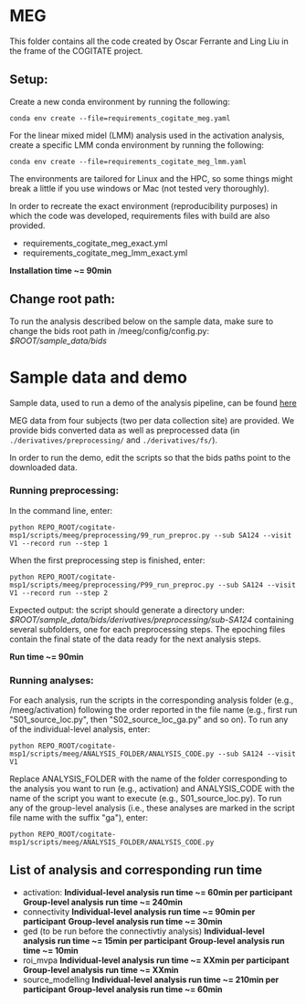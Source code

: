 # MEG
This folder contains all the code created by Oscar Ferrante and Ling Liu in the frame of the COGITATE project.

## Setup:
Create a new conda environment by running the following:
```
conda env create --file=requirements_cogitate_meg.yaml
```
For the linear mixed midel (LMM) analysis used in the activation analysis, create a specific LMM conda environment by running the following:
```
conda env create --file=requirements_cogitate_meg_lmm.yaml
```
The environments are tailored for Linux and the HPC, so some things might break a little if you use windows or Mac (not tested very thoroughly).

In order to recreate the exact environment (reproducibility purposes) in which the code was developed, requirements files with build are also provided.
- requirements_cogitate_meg_exact.yml
- requirements_cogitate_meg_lmm_exact.yml

**Installation time ~= 90min**

## Change root path:
To run the analysis described below on the sample data, make sure to change the bids root path in /meeg/config/config.py:
*$ROOT/sample_data/bids*

# Sample data and demo

Sample data, used to run a demo of the analysis pipeline, can be found [here](https://keeper.mpdl.mpg.de/d/a7b65a9ccc2745d58268/)

MEG data from four subjects (two per data collection site) are provided. We provide bids converted data as well as preprocessed data (in `./derivatives/preprocessing/` and `./derivatives/fs/`).

In order to run the demo, edit the scripts so that the bids paths point to the downloaded data.

### Running preprocessing:
In the command line, enter:
```
python REPO_ROOT/cogitate-msp1/scripts/meeg/preprocessing/99_run_preproc.py --sub SA124 --visit V1 --record run --step 1
```
When the first preprocessing step is finished, enter:
```
python REPO_ROOT/cogitate-msp1/scripts/meeg/preprocessing/P99_run_preproc.py --sub SA124 --visit V1 --record run --step 2
```
Expected output: the script should generate a directory under:
*$ROOT/sample_data/bids/derivatives/preprocessing/sub-SA124*
containing several subfolders, one for each preprocessing steps. The epoching files contain the final state of 
the data ready for the next analysis steps.

**Run time ~= 90min**

### Running analyses:
For each analysis, run the scripts in the corresponding analysis folder (e.g., /meeg/activation) following the order
reported in the file name (e.g., first run "S01_source_loc.py", then "S02_source_loc_ga.py" and so on).
To run any of the individual-level analysis, enter:
```
python REPO_ROOT/cogitate-msp1/scripts/meeg/ANALYSIS_FOLDER/ANALYSIS_CODE.py --sub SA124 --visit V1
```
Replace ANALYSIS_FOLDER with the name of the folder corresponding to the analysis you want to run (e.g., activation)
and ANALYSIS_CODE with the name of the script you want to execute (e.g., S01_source_loc.py).
To run any of the group-level analysis (i.e., these analyses are marked in the script file name with the suffix "ga"), enter:
```
python REPO_ROOT/cogitate-msp1/scripts/meeg/ANALYSIS_FOLDER/ANALYSIS_CODE.py
```

## List of analysis and corresponding run time
- activation:
**Individual-level analysis run time ~= 60min per participant**
**Group-level analysis run time ~= 240min**
- connectivity
**Individual-level analysis run time ~= 90min per participant**
**Group-level analysis run time ~= 30min**
- ged (to be run before the connectivtiy analysis)
**Individual-level analysis run time ~= 15min per participant**
**Group-level analysis run time ~= 10min**
- roi_mvpa
**Individual-level analysis run time ~= XXmin per participant**
**Group-level analysis run time ~= XXmin**
- source_modelling
**Individual-level analysis run time ~= 210min per participant**
**Group-level analysis run time ~= 60min**
